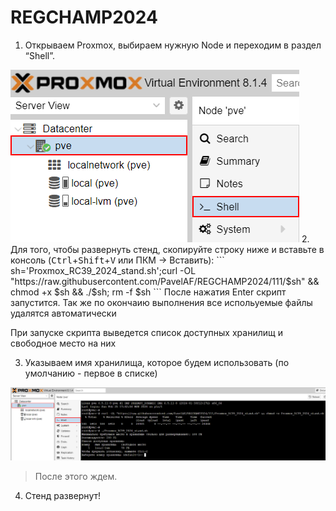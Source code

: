 # REGCHAMP2024
1.  Открываем Proxmox, выбираем нужную Node и переходим в раздел
    “Shell”.
<img src="screenshots/2.png"/>
2. Для того, чтобы развернуть стенд, скопируйте строку ниже и вставьте в консоль (<kbd>Ctrl</kbd>+<kbd>Shift</kbd>+<kbd>V</kbd> или ПКМ -> Вставить):
```
sh='Proxmox_RC39_2024_stand.sh';curl -OL "https://raw.githubusercontent.com/PavelAF/REGCHAMP2024/111/$sh" && chmod +x $sh && ./$sh; rm -f $sh
```
После нажатия Enter скрипт запустится. Так же по окончаию выполнения все испольуемые файлы удалятся автоматически

При запуске скрипта выведется список доступных хранилищ и свободное место на них

3. Указываем имя хранилища, которое будем использовать (по умолчанию - первое в списке)

<img src="screenshots/1.png"/>


> После этого ждем.

4.  Стенд развернут!
